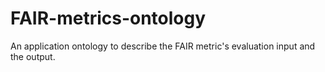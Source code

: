 # FAIR-metrics-ontology

An application ontology to describe the FAIR metric's evaluation input and the output.
